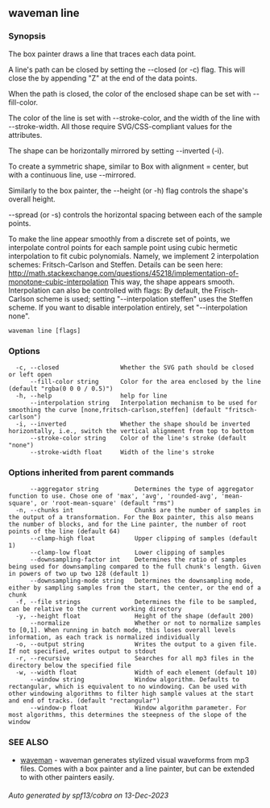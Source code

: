 ## waveman line



### Synopsis


The box painter draws a line that traces each data point.

A line's path can be closed by setting the --closed (or -c) flag.
This will close the <path> by appending "Z" at the end of the data points.

When the path is closed, the color of the enclosed shape can be set with 
--fill-color. 

The color of the line is set with --stroke-color, and the width of the line 
with --stroke-width. All those require SVG/CSS-compliant values for the
attributes.

The shape can be horizontally mirrored by setting --inverted (-i).

To create a symmetric shape, similar to Box with alignment = center, but with a 
continuous line, use --mirrored.

Similarly to the box painter, the --height (or -h) flag controls the shape's overall
height. 

--spread (or -s) controls the horizontal spacing between each of the sample
points. 

To make the line appear smoothly from a discrete set of points, we interpolate 
control points for each sample point using cubic hermetic interpolation to fit 
cubic polynomials. Namely, we implement 2 interpolation schemes: Fritsch-Carlson
and Steffen. Details can be seen here: 
http://math.stackexchange.com/questions/45218/implementation-of-monotone-cubic-interpolation
This way, the shape appears smooth. Interpolation can also be controlled with
flags: By default, the Frisch-Carlson scheme is used; setting "--interpolation steffen"
uses the Steffen scheme. If you want to disable interpolation entirely, set
"--interpolation none".


```
waveman line [flags]
```

### Options

```
  -c, --closed                 Whether the SVG path should be closed or left open
      --fill-color string      Color for the area enclosed by the line (default "rgba(0 0 0 / 0.5)")
  -h, --help                   help for line
      --interpolation string   Interpolation mechanism to be used for smoothing the curve [none,fritsch-carlson,steffen] (default "fritsch-carlson")
  -i, --inverted               Whether the shape should be inverted horizontally, i.e., switch the vertical alignment from top to bottom
      --stroke-color string    Color of the line's stroke (default "none")
      --stroke-width float     Width of the line's stroke
```

### Options inherited from parent commands

```
      --aggregator string          Determines the type of aggregator function to use. Chose one of 'max', 'avg', 'rounded-avg', 'mean-square', or 'root-mean-square' (default "rms")
  -n, --chunks int                 Chunks are the number of samples in the output of a transformation. For the Box painter, this also means the number of blocks, and for the Line painter, the number of root points of the line (default 64)
      --clamp-high float           Upper clipping of samples (default 1)
      --clamp-low float            Lower clipping of samples
      --downsampling-factor int    Determines the ratio of samples being used for downsampling compared to the full chunk's length. Given in powers of two up two 128 (default 1)
      --downsampling-mode string   Determines the downsampling mode, either by sampling samples from the start, the center, or the end of a chunk
  -f, --file strings               Determines the file to be sampled, can be relative to the current working directory
  -y, --height float               Height of the shape (default 200)
      --normalize                  Whether or not to normalize samples to [0,1]. When running in batch mode, this loses overall levels information, as each track is normalized individually
  -o, --output string              Writes the output to a given file. If not specified, writes output to stdout
  -r, --recursive                  Searches for all mp3 files in the directory below the specified file
  -w, --width float                Width of each element (default 10)
      --window string              Window algorithm. Defaults to rectangular, which is equivalent to no windowing. Can be used with other windowing algorithms to filter high sample values at the start and end of tracks. (default "rectangular")
      --window-p float             Window algorithm parameter. For most algorithms, this determines the steepness of the slope of the window
```

### SEE ALSO

* [waveman](waveman.md)	 - waveman generates stylized visual waveforms from mp3 files. Comes with a box painter and a line painter, but can be extended to with other painters easily.

###### Auto generated by spf13/cobra on 13-Dec-2023
